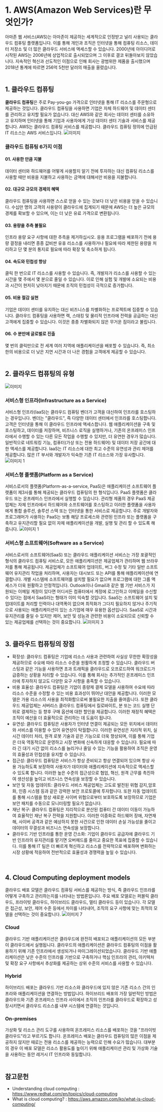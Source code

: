 # 1. AWS(Amazon Web Services)란 무엇인가?
아마존 웹 서비스(AWS)는 아마존이 제공하는 세계적으로 인정받고 널리 사용되는 클라우드 컴퓨팅 플랫폼입니다. 이를 통해 개인과 조직은 인터넷을 통해 컴퓨팅 리소스, 데이터 저장소 및 더 많은 클라우드 서비스에 액세스할 수 있습니다.
2000년에 아이디어로 시작된 AWS는 2006년에 상업적으로 출시되었으며 그 이후로 결코 뒤돌아보지 않았습니다. 지속적인 혁신과 선도적인 이점으로 인해 회사는 광범위한 제품을 출시했으며 2018년 통계에 따르면 256억 5천만 달러의 매출을 올렸습니다.
</br></br>

## 1. 클라우드 컴퓨팅
**클라우드 컴퓨팅**은 주로 Pay-you-go 가격으로 인터넷을 통해 IT 리소스를 주문형으로 제공하는 것입니다. 클라우드 컴퓨팅을 사용하면 기업은 자체 하드웨어 및 데이터 센터를 관리하고 유지할 필요가 없습니다. 대신 AWS와 같은 회사는 데이터 센터를 소유하고 유지하며 인터넷을 통해 기업과 사용자에게 가상 데이터 센터 기술과 서비스를 제공합니다.
AWS는 클라우드 컴퓨팅 서비스를 제공합니다. 클라우드 컴퓨팅 정의에 언급된 IT 리소스는 AWS 서비스입니다.
![이미지](https://github.com/user-attachments/assets/b45ec52d-9fd9-40a1-9784-bb78d25e09e9)
</br>

### 클라우드 컴퓨팅 6가지 이점
#### 01. 사용한 만큼 지불
데이터 센터와 하드웨어를 어떻게 사용할지 알기 전에 투자하는 대신 컴퓨팅 리소스를 사용할 때만 비용을 지불하고 사용하는 금액에 대해서만 비용을 지불합니다.
#### 02. 대규모 규모의 경제의 혜택
클라우드 컴퓨팅을 사용하면 스스로 얻을 수 있는 것보다 더 낮은 비용을 얻을 수 있습니다. 수십만 명의 고객의 사용량이 클라우드에 집계되기 때문에 AWS는 더 높은 규모의 경제를 확보할 수 있으며, 이는 더 낮은 유료 가격으로 변환됩니다.
#### 03. 용량을 추측 불필요
인프라 용량 요구 사항에 대한 추측을 제거하십시오. 응용 프로그램을 배포하기 전에 용량 결정을 내리면 종종 값비싼 유휴 리소스를 사용하거나 필요에 따라 제한된 용량을 처리하고 단 몇 분의 통지로 필요에 따라 확장 및 축소하게 됩니다.
#### 04. 속도와 민첩성 향상
클릭 한 번으로 IT 리소스를 사용할 수 있습니다. 즉, 개발자가 리소스를 사용할 수 있는 시간을 몇 주에서 몇 분으로 줄일 수 있습니다. 이로 인해 실험 및 개발에 소요되는 비용과 시간이 현저히 낮아지기 때문에 조직의 민첩성이 극적으로 증가합니다.
#### 05. 비용 절감 실현
기업은 데이터 센터를 유지하는 대신 비즈니스를 차별화하는 프로젝트에 집중할 수 있습니다. 클라우드 컴퓨팅을 사용하면 랙, 스태킹 및 물리적 인프라에 전력을 공급하는 대신 고객에게 집중할 수 있습니다. 이것은 종종 차별화되지 않은 무거운 짐이라고 불립니다.
#### 06. 수 분만에 글로벌로 진출
몇 번의 클릭만으로 전 세계 여러 지역에 애플리케이션을 배포할 수 있습니다. 즉, 최소한의 비용으로 더 낮은 지연 시간과 더 나은 경험을 고객에게 제공할 수 있습니다.
</br></br>

## 2. 클라우드 컴퓨팅의 유형
![이미지](https://github.com/user-attachments/assets/c09899fb-6e15-45f2-a094-0bc9a499c5a2)

### 서비스형 인프라(Infrastructure as a Service)
서비스형 인프라(IaaS)는 클라우드 컴퓨팅 벤더가 고객을 대신하여 인프라를 호스팅하는 경우입니다. 벤더는 "클라우드", 즉 다양한 데이터 센터에서 인프라를 호스팅합니다. 고객은 인터넷을 통해 이 클라우드 인프라에 액세스합니다. 웹 애플리케이션을 구축 및 호스팅하고, 데이터를 저장하며, 비즈니스 로직을 실행하거나, 기존의 온프레미스 인프라에서 수행할 수 있는 다른 모든 작업을 수행할 수 있지만, 더 유연한 경우가 많습니다.
일반적으로 네트워킹 기능, 컴퓨터(가상 또는 전용 하드웨어) 및 데이터 저장 공간에 대한 액세스를 제공합니다. IaaS는 IT 리소스에 대한 최고 수준의 유연성과 관리 제어를 제공합니다. 많은 IT 부서와 개발자가 익숙한 기존 IT 리소스와 가장 유사합니다.
![이미지 1](https://github.com/user-attachments/assets/868d9098-a7ef-420b-90b9-c442bcb79fd9)

### 서비스형 플랫폼(Platform as a Service)
서비스로서의 플랫폼(Platform-as-a-service, PaaS)은 애플리케이션 소프트웨어 플랫폼이 제3사를 통해 제공되는 클라우드 컴퓨팅의 한 형식입니다. PaaS 플랫폼은 클라우드 또는 온프레미스 인프라에서 실행할 수 있습니다. 관리형 제품의 경우 PaaS 제공업체는 자체 인프라에서 하드웨어와 소프트웨어를 호스팅하고 이러한 플랫폼을 사용자에게 통합 솔루션, 솔루션 스택 또는 인터넷을 통한 서비스로 제공합니다.
주로 개발자와 프로그래머가 사용하는 PaaS는 보통 해당 프로세스와 관련된 인프라 또는 플랫폼을 구축하고 유지관리할 필요 없이 자체 애플리케이션을 개발, 실행 및 관리 할 수 있도록 해줍니다.
![이미지 1](https://github.com/user-attachments/assets/60268ff5-978a-4f15-b39f-71feada69847)

### 서비스형 소프트웨어(Software as a Service)
서비스로서의 소프트웨어(SaaS) 또는 클라우드 애플리케이션 서비스는 가장 포괄적인 형식의 클라우드 컴퓨팅 서비스로, 모든 애플리케이션은 제공업체가 관리하며 웹 브라우저를 통해 제공됩니다. 제공업체가 소프트웨어 업데이트, 버그 수정 및 기타 일반 소프트웨어 유지관리 작업을 처리하며, 사용자는 대시보드 또는 API를 통해 애플리케이션에 연결합니다. 개별 시스템에 소프트웨어를 설치할 필요가 없으며 프로그램에 대한 그룹 액세스가 더욱 원활하고 안정적입니다.
Outlook이나 Gmail과 같은 웹 기반 서비스가 지원되는 이메일 계정이 있다면 어디서든 컴퓨터에서 계정에 로그인하고 이메일을 수신할 수 있다는 점에서 SaaS라는 형태가 이미 익숙할 것입니다. SaaS는 소프트웨어 설치 및 업데이트를 처리할 인력이나 대역폭이 없으며 최적화가 그다지 필요하지 않거나 주기적으로 사용되는 애플리케이션이 있는 소기업에 매우 유용한 옵션입니다. SaaS로 시간과 유지관리를 줄일 수 있지만 제어, 보안 및 성능과 관련한 비용이 소요되므로 신뢰할 수 있는 제공업체를 선택하는 것이 중요합니다.
![이미지 3](https://github.com/user-attachments/assets/30afa73b-7b28-424e-9005-456c444697ca)
</br></br>

## 3. 클라우드 컴퓨팅의 장점
- 확장성: 클라우드 컴퓨팅은 기업에 리소스 사용과 관련하여 사실상 무한한 확장성을 제공하므로 수요에 따라 리소스 수준을 원활하게 조정할 수 있습니다. 클라우드 버스팅과 같은 기능을 사용하면 초과 트래픽을 클라우드로 오프로드하여 워크로드가 급증하는 상황을 처리할 수 있습니다. 이를 통해 회사는 추가적인 온프레미스 인프라에 투자하지 않고도 다양한 요구 사항을 충족할 수 있습니다.
- 비용 효율성: 클라우드 컴퓨팅은 기업이 종량제 결제 모델을 사용하여 수요에 따라 리소스 수준을 수정할 수 있는 비용 효과성이 뛰어난 대안을 제공합니다. 이러한 모델은 가용 리소스의 사용을 최적화함으로써 불필요한 지출을 줄여줍니다. 또한 클라우드 제공업체는 서버리스 클라우드 컴퓨팅에서 킬로바이트, 분 또는 코드 실행 단위로 결제하는 등 향후 구매 옵션에 대한 할인을 제공합니다. 이러한 재정적 혜택은 조직이 예산을 더 효율적으로 관리하는 데 도움이 됩니다.
- 유연성: 클라우드 컴퓨팅은 사용자가 인터넷 연결이 제공되는 모든 위치에서 데이터와 서비스를 이용할 수 있어 유연성이 탁월합니다. 이러한 유연성은 지리적 위치, 실시간 데이터 처리, 원격 로봇 기술과 같은 기능으로 더욱 향상되며, 이를 통해 기업은 더욱 역동적으로 운영하고 시장 변화에 신속하게 대응할 수 있습니다. 필요에 따라 긴 대기 시간 없이 리소스를 늘리거나 줄일 수 있는 기능을 활용하여 조직은 운영의 효율성과 민첩성을 유지할 수 있습니다.
- 접근성: 클라우드 컴퓨팅은 서비스가 항상 준비되고 항상 연결되어 있으며 항상 사용 가능하도록 보장하여 사용자가 데이터와 애플리케이션에 지속적으로 액세스할 수 있도록 합니다. 이러한 높은 수준의 접근성으로 협업, 혁신, 원격 근무를 촉진하여 생산성을 높이고 비즈니스 연속성을 보장할 수 있습니다.
- 보안 및 자동 업데이트: 클라우드 서비스 제공업체는 고도로 발전된 위협 감지,암호화, 인증 시스템 등과 같은 강력한 보안 프로토콜에 투자합니다. 또한 자동 업데이트를 통해 시스템을 항상 새로운 사이버 위협으로부터 보호하도록 보장하므로 기업은 보안 패치를 수동으로 모니터링할 필요가 없습니다.
- 재난 복구: 클라우드 컴퓨팅은 지리적으로 분산된 컴퓨터 간 데이터 이동이 가능하여 효율적인 재난 복구 전략을 지원합니다. 이러한 이중화로 하드웨어 장애, 자연재해, 사이버 공격과 같은 예상하지 못한 사건으로 인한 데이터 손실 가능성을 줄이고 데이터의 무결성과 비즈니스 연속성을 보장합니다.
- 클라우드 기반 인프라를 통한 운영 간소화: 기업이 클라우드 공급자에 클라우드 기반 인프라의 유지관리를 맡기면 오버헤드를 줄이고 중요한 목표에 집중할 수 있습니다. 이를 통해 IT 팀은 더 빠르게 혁신하고 리소스를 전략적으로 배포하며 변화하는 시장 상황에 적응하여 전반적으로 효율성과 경쟁력을 높일 수 있습니다.
</br>

## 4. Cloud Computing deployment models
클라우드 배포 모델은 클라우드 컴퓨팅 서비스를 제공하는 방식, 즉 클라우드 인프라를 어떻게 구축하고 관리하는지를 나타내는 방법론입니다. 주요 배포 모델로는 퍼블릭 클라우드, 프라이빗 클라우드, 하이브리드 클라우드, 멀티 클라우드 등이 있습니다. 각 모델은 접근성, 보안, 제어 수준 등에서 차이를 나타내어, 조직의 요구 사항에 맞는 최적의 모델을 선택하는 것이 중요합니다.
![이미지 7](https://github.com/user-attachments/assets/2e3554c6-c0a7-4cfd-824d-7f4b74163353)

### Cloud
클라우드 기반 애플리케이션은 클라우드에 완전히 배포되고 애플리케이션의 모든 부분이 클라우드에서 실행됩니다. 클라우드의 애플리케이션은 클라우드 컴퓨팅의 이점을 활용하기 위해 기존 인프라에서 생성되거나 마이그레이션되었습니다. 클라우드 기반 애플리케이션은 낮은 수준의 인프라를 기반으로 구축하거나 핵심 인프라의 관리, 아키텍처 및 확장 요구 사항에서 추상화를 제공하는 상위 수준의 서비스를 사용할 수 있습니다.

### Hybrid
하이브리드 배포는 클라우드 기반 리소스와 클라우드에 있지 않은 기존 리소스 간의 인프라와 애플리케이션을 연결하는 방법입니다. 하이브리드 배포의 가장 일반적인 방법은 클라우드와 기존 온프레미스 인프라 사이에서 조직의 인프라를 클라우드로 확장하고 성장시키면서 클라우드 리소스를 내부 시스템에 연결하는 것입니다.

### On-premises
가상화 및 리소스 관리 도구를 사용하여 온프레미스 리소스를 배포하는 것을 "프라이빗 클라우드"라고 부르기도 합니다. 온프레미스 배포는 클라우드 컴퓨팅의 많은 이점을 제공하지 않지만 때로는 전용 리소스를 제공하는 능력으로 인해 수요가 많습니다. 대부분의 경우 이 배포 모델은 리소스 활용도를 높이기 위해 애플리케이션 관리 및 가상화 기술을 사용하는 동안 레거시 IT 인프라와 동일합니다.
</br></br>

## 참고문헌
- Understanding cloud computing : https://www.redhat.com/en/topics/cloud-computing
- What is cloud computing? : https://aws.amazon.com/ko/what-is-cloud-computing/
</br>

